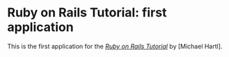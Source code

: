 # Ruby on Rails Tutorial: first application

This is the first application for the
[*Ruby on Rails Tutorial*](http://railstutorial.org/)
by [Michael Hartl].
